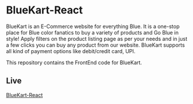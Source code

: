 # BlueKart-React

BlueKart is an E-Commerce website for everything Blue. It is a one-stop place for Blue color fanatics to buy a variety of products and Go Blue in style! Apply filters on the product listing page as per your needs and in just a few clicks you can buy any product from our website. BlueKart supports all kind of payment options like debit/credit card, UPI.

This repository contains the FrontEnd code for BlueKart.

## Live

[BlueKart-React](https://bluekart-react.netlify.app/)
